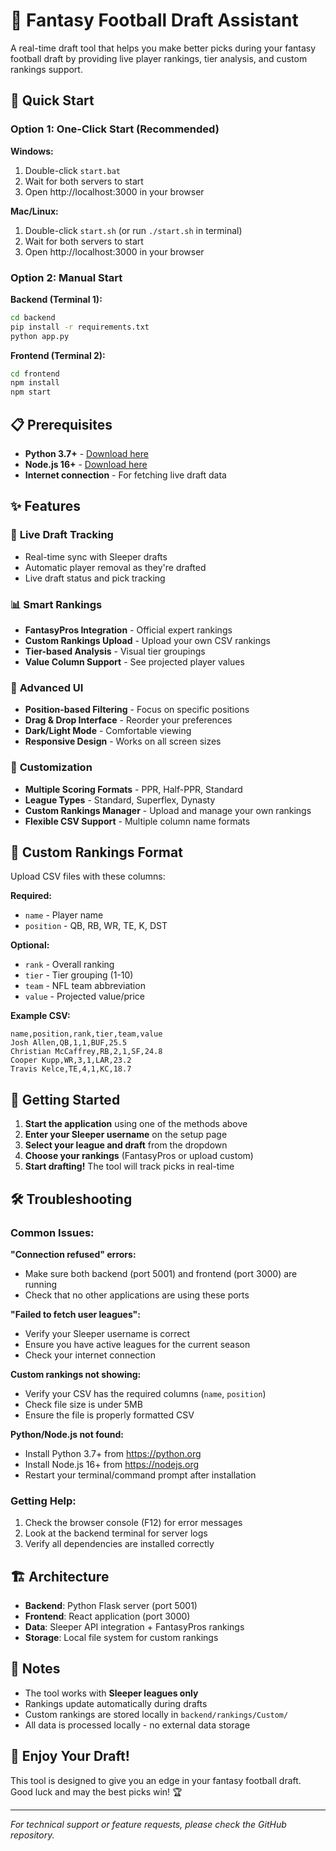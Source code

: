 # 🏈 Fantasy Football Draft Assistant

A real-time draft tool that helps you make better picks during your fantasy football draft by providing live player rankings, tier analysis, and custom rankings support.

## 🚀 Quick Start

### Option 1: One-Click Start (Recommended)

**Windows:**
1. Double-click `start.bat`
2. Wait for both servers to start
3. Open http://localhost:3000 in your browser

**Mac/Linux:**
1. Double-click `start.sh` (or run `./start.sh` in terminal)
2. Wait for both servers to start  
3. Open http://localhost:3000 in your browser

### Option 2: Manual Start

**Backend (Terminal 1):**
```bash
cd backend
pip install -r requirements.txt
python app.py
```

**Frontend (Terminal 2):**
```bash
cd frontend
npm install
npm start
```

## 📋 Prerequisites

- **Python 3.7+** - [Download here](https://python.org)
- **Node.js 16+** - [Download here](https://nodejs.org)
- **Internet connection** - For fetching live draft data

## ✨ Features

### 🎯 **Live Draft Tracking**
- Real-time sync with Sleeper drafts
- Automatic player removal as they're drafted
- Live draft status and pick tracking

### 📊 **Smart Rankings**
- **FantasyPros Integration** - Official expert rankings
- **Custom Rankings Upload** - Upload your own CSV rankings
- **Tier-based Analysis** - Visual tier groupings
- **Value Column Support** - See projected player values

### 🎨 **Advanced UI**
- **Position-based Filtering** - Focus on specific positions
- **Drag & Drop Interface** - Reorder your preferences
- **Dark/Light Mode** - Comfortable viewing
- **Responsive Design** - Works on all screen sizes

### 🔧 **Customization**
- **Multiple Scoring Formats** - PPR, Half-PPR, Standard
- **League Types** - Standard, Superflex, Dynasty
- **Custom Rankings Manager** - Upload and manage your own rankings
- **Flexible CSV Support** - Multiple column name formats

## 📁 Custom Rankings Format

Upload CSV files with these columns:

**Required:**
- `name` - Player name
- `position` - QB, RB, WR, TE, K, DST

**Optional:**
- `rank` - Overall ranking
- `tier` - Tier grouping (1-10)
- `team` - NFL team abbreviation
- `value` - Projected value/price

**Example CSV:**
```csv
name,position,rank,tier,team,value
Josh Allen,QB,1,1,BUF,25.5
Christian McCaffrey,RB,2,1,SF,24.8
Cooper Kupp,WR,3,1,LAR,23.2
Travis Kelce,TE,4,1,KC,18.7
```

## 🔗 Getting Started

1. **Start the application** using one of the methods above
2. **Enter your Sleeper username** on the setup page
3. **Select your league and draft** from the dropdown
4. **Choose your rankings** (FantasyPros or upload custom)
5. **Start drafting!** The tool will track picks in real-time

## 🛠️ Troubleshooting

### Common Issues:

**"Connection refused" errors:**
- Make sure both backend (port 5001) and frontend (port 3000) are running
- Check that no other applications are using these ports

**"Failed to fetch user leagues":**
- Verify your Sleeper username is correct
- Ensure you have active leagues for the current season
- Check your internet connection

**Custom rankings not showing:**
- Verify your CSV has the required columns (`name`, `position`)
- Check file size is under 5MB
- Ensure the file is properly formatted CSV

**Python/Node.js not found:**
- Install Python 3.7+ from https://python.org
- Install Node.js 16+ from https://nodejs.org
- Restart your terminal/command prompt after installation

### Getting Help:

1. Check the browser console (F12) for error messages
2. Look at the backend terminal for server logs
3. Verify all dependencies are installed correctly

## 🏗️ Architecture

- **Backend**: Python Flask server (port 5001)
- **Frontend**: React application (port 3000)
- **Data**: Sleeper API integration + FantasyPros rankings
- **Storage**: Local file system for custom rankings

## 📝 Notes

- The tool works with **Sleeper leagues only**
- Rankings update automatically during drafts
- Custom rankings are stored locally in `backend/rankings/Custom/`
- All data is processed locally - no external data storage

## 🎉 Enjoy Your Draft!

This tool is designed to give you an edge in your fantasy football draft. Good luck and may the best picks win! 🏆

---

*For technical support or feature requests, please check the GitHub repository.*
